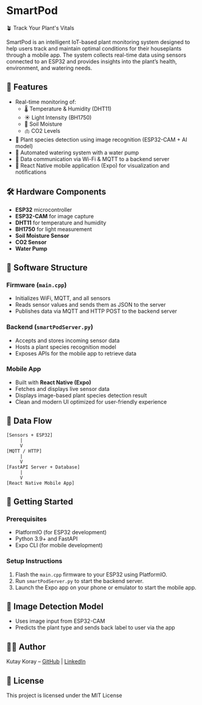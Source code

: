 # SmartPod
🪴 Track Your Plant's Vitals

SmartPod is an intelligent IoT-based plant monitoring system designed to help users track and maintain optimal conditions for their houseplants through a mobile app. The system collects real-time data using sensors connected to an ESP32 and provides insights into the plant’s health, environment, and watering needs.

## 📱 Features

- Real-time monitoring of:
  - 🌡️ Temperature & Humidity (DHT11)
  - ☀️ Light Intensity (BH1750)
  - 🌿 Soil Moisture
  - 🫁 CO2 Levels
- 🧠 Plant species detection using image recognition (ESP32-CAM + AI model)
- 🌊 Automated watering system with a water pump
- 📡 Data communication via Wi-Fi & MQTT to a backend server
- 📲 React Native mobile application (Expo) for visualization and notifications

## 🛠 Hardware Components

- **ESP32** microcontroller  
- **ESP32-CAM** for image capture  
- **DHT11** for temperature and humidity  
- **BH1750** for light measurement  
- **Soil Moisture Sensor**  
- **CO2 Sensor**  
- **Water Pump**

## 🧩 Software Structure

### Firmware (`main.cpp`)

- Initializes WiFi, MQTT, and all sensors  
- Reads sensor values and sends them as JSON to the server  
- Publishes data via MQTT and HTTP POST to the backend server  

### Backend (`smartPodServer.py`)

- Accepts and stores incoming sensor data  
- Hosts a plant species recognition model  
- Exposes APIs for the mobile app to retrieve data  

### Mobile App

- Built with **React Native (Expo)**  
- Fetches and displays live sensor data  
- Displays image-based plant species detection result  
- Clean and modern UI optimized for user-friendly experience

## 📡 Data Flow

```text
[Sensors + ESP32]
     |
     V
[MQTT / HTTP]
     |
     V
[FastAPI Server + Database]
     |
     V
[React Native Mobile App]
```

## 🚀 Getting Started

### Prerequisites

- PlatformIO (for ESP32 development)  
- Python 3.9+ and FastAPI  
- Expo CLI (for mobile development)  

### Setup Instructions

1. Flash the `main.cpp` firmware to your ESP32 using PlatformIO.  
2. Run `smartPodServer.py` to start the backend server.  
3. Launch the Expo app on your phone or emulator to start the mobile app.

## 📸 Image Detection Model

- Uses image input from ESP32-CAM  
- Predicts the plant type and sends back label to user via the app

## 👨‍💻 Author

Kutay Koray – [GitHub](https://github.com/kutaykoray) | [LinkedIn](https://www.linkedin.com/in/kutay-koray-ba34b8236/)

## 📄 License

This project is licensed under the MIT License

